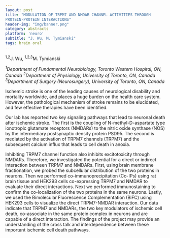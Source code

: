 ```yaml
---
layout: post
title: "MODULATION OF TRPM7 AND NMDAR CHANNEL ACTIVITIES THROUGH
PROTEIN-PROTEIN INTERACTIONS"
header-img: "img/banner.png"
category: abstracts
platform: 'neuro'
subtitle: "J. Wu, M. Tymianski"
tags: brain oral
---
```

<sup>1,2</sup>J. Wu, <sup>1,2,3</sup>M. Tymianski

_<sup>1</sup>Department of Fundamental Neurobiology, Toronto Western Hospital,
ON, Canada
<sup>2</sup>Department of Physiology, University of Toronto, ON, Canada
<sup>3</sup>Department of Surgery (Neurosurgery), University of Toronto, ON,
Canada_

Ischemic stroke is one of the leading causes of neurological disability
and mortality worldwide, and places a huge burden on the health care
system. However, the pathological mechanism of stroke remains to be
elucidated, and few effective therapies have been identified.

Our lab has reported two key signaling pathways that lead to neuronal
death after ischemic stroke. The first is the coupling of
N-methyl-D-aspartate type ionotropic glutamate receptors (NMDARs) to the
nitric oxide synthase (NOS) by the intermediary postsynaptic density
protein PSD95. The second is mediated by the activation of TRPM7
channels (TRPM7) and the subsequent calcium influx that leads to cell
death in anoxia.

Inhibiting TRPM7 channel function also inhibits excitotoxicity through
NMDARs. Therefore, we investigated the potential for a direct or
indirect interaction between TRPM7 and NMDARs. First, using brain
membrane fractionation, we probed the subcellular distribution of the
two proteins in neurons. Then we performed co-immunoprecipitation
(Co-IPs) using rat brain tissue and HEK293 cells co-expressing TRPM7 and
NMDAR to evaluate their direct interactions. Next we performed
immunostaining to confirm the co-localization of the two proteins in the
same neurons. Lastly, we used the Bimolecular Fluorescence
Complementation (BiFC) using HEK293 cells to visualize the direct
TRPM7-NMDAR interaction. Our data indicate that TRPM7 and NMDARs, the
two key modulators of ischemic cell death, co-associate in the same
protein complex in neurons and are capable of a direct interaction. The
findings of the project may provide an understanding of the cross talk
and interdependence between these important ischemic cell death
pathways.
